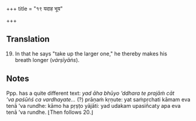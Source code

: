 +++
title = "१९ यदाह भूय"

+++
## Translation
19. In that he says "take up the larger one," he thereby makes his  
breath longer (*várṣīyāṅs*).

## Notes
Ppp. has a quite different text: *yad āha bhūyo ’ddhara te prajāṁ cāt  
’va paśūṅś ca vardhayate...* (?) prāṇaṁ kṛṇute: yat saṁpṛchati kāmam eva  
tenā ’va rundhe: kāmo ha pṛṣṭo yājāti: yad udakam upasiñcaty apa eva  
tenā ’va rundhe. ⌊Then follows 20.⌋
